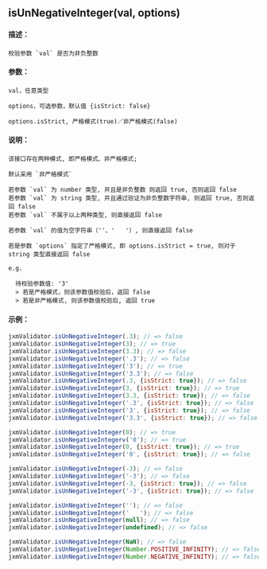 
## isUnNegativeInteger(val, options)

#### 描述：

    校验参数 `val` 是否为非负整数

#### 参数：

    val，任意类型

    options，可选参数，默认值 {isStrict: false}

    options.isStrict, 严格模式(true)／非严格模式(false)

#### 说明：

    该接口存在两种模式, 即严格模式、非严格模式;

    默认采用 `非严格模式`

    若参数 `val` 为 number 类型, 并且是非负整数 则返回 true, 否则返回 false
    若参数 `val` 为 string 类型, 并且通过验证为非负整数字符串, 则返回 true, 否则返回 false
    若参数 `val` 不属于以上两种类型, 则直接返回 false

    若参数 `val` 的值为空字符串（''、'   '）, 则直接返回 false

    若是参数 `options` 指定了严格模式, 即 options.isStrict = true, 则对于 string 类型直接返回 false

    e.g.

      待校验参数值: '3'
      > 若是严格模式，则该参数值校验后，返回 false
      > 若是非严格模式, 则该参数值校验后, 返回 true

#### 示例：

```javascript
jxmValidator.isUnNegativeInteger(.3); // => false
jxmValidator.isUnNegativeInteger(3); // => true
jxmValidator.isUnNegativeInteger(3.3); // => false
jxmValidator.isUnNegativeInteger('.3'); // => false
jxmValidator.isUnNegativeInteger('3'); // => true
jxmValidator.isUnNegativeInteger('3.3'); // => false
jxmValidator.isUnNegativeInteger(.3, {isStrict: true}); // => false
jxmValidator.isUnNegativeInteger(3, {isStrict: true}); // => true
jxmValidator.isUnNegativeInteger(3.3, {isStrict: true}); // => false
jxmValidator.isUnNegativeInteger('.3', {isStrict: true}); // => false
jxmValidator.isUnNegativeInteger('3', {isStrict: true}); // => false
jxmValidator.isUnNegativeInteger('3.3', {isStrict: true}); // => false

jxmValidator.isUnNegativeInteger(0); // => true
jxmValidator.isUnNegativeIntegerv('0'); // => true
jxmValidator.isUnNegativeInteger(0, {isStrict: true}); // => true
jxmValidator.isUnNegativeInteger('0', {isStrict: true}); // => false

jxmValidator.isUnNegativeInteger(-3); // => false
jxmValidator.isUnNegativeInteger('-3'); // => false
jxmValidator.isUnNegativeInteger(-3, {isStrict: true}); // => false
jxmValidator.isUnNegativeInteger('-3', {isStrict: true}); // => false

jxmValidator.isUnNegativeInteger(''); // => false
jxmValidator.isUnNegativeInteger('   '); // => false
jxmValidator.isUnNegativeInteger(null); // => false
jxmValidator.isUnNegativeInteger(undefined); // => false

jxmValidator.isUnNegativeInteger(NaN); // => false
jxmValidator.isUnNegativeInteger(Number.POSITIVE_INFINITY); // => false
jxmValidator.isUnNegativeInteger(Number.NEGATIVE_INFINITY); // => false
```
